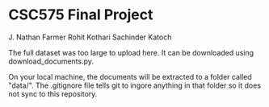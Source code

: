 # CSC575 Final Project
J. Nathan Farmer
Rohit Kothari
Sachinder Katoch

The full dataset was too large to upload here. It can be downloaded using download_documents.py.

On your local machine, the documents will be extracted to a folder called "data/". The .gitignore file tells git to ingore anything in that folder so it does not sync to this repository.
